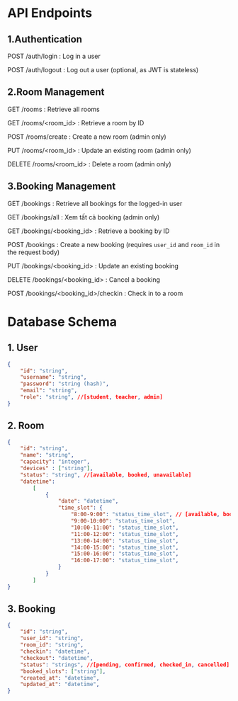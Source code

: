 # API Endpoints

## 1.Authentication
POST /auth/login : Log in a user

POST /auth/logout : Log out a user (optional, as JWT is stateless)

## 2.Room Management

GET /rooms : Retrieve all rooms

GET /rooms/<room_id> : Retrieve a room by ID

POST /rooms/create : Create a new room (admin only)

PUT /rooms/<room_id> : Update an existing room (admin only)

DELETE /rooms/<room_id> : Delete a room (admin only)

## 3.Booking Management

GET /bookings : Retrieve all bookings for the logged-in user

GET /bookings/all : Xem tất cả booking (admin only)

GET /bookings/<booking_id> : Retrieve a booking by ID

POST /bookings : Create a new booking (requires `user_id` and `room_id` in the request body)

PUT /bookings/<booking_id> : Update an existing booking 

DELETE /bookings/<booking_id> : Cancel a booking

POST /bookings/<booking_id>/checkin : Check in to a room

# Database Schema

## 1. User
```json
{
    "id": "string",
    "username": "string",
    "password": "string (hash)",
    "email": "string",
    "role": "string", //[student, teacher, admin]
}
```
## 2. Room
```json
{
    "id": "string",
    "name": "string",
    "capacity": "integer",
    "devices" : ["string"],
    "status": "string", //[available, booked, unavailable]
    "datetime": 
        [
            {
                "date": "datetime",
                "time_slot": {
                    "8:00-9:00": "status_time_slot", // [available, booked, unavailable]
                    "9:00-10:00": "status_time_slot",
                    "10:00-11:00": "status_time_slot",
                    "11:00-12:00": "status_time_slot",
                    "13:00-14:00": "status_time_slot",
                    "14:00-15:00": "status_time_slot",
                    "15:00-16:00": "status_time_slot",
                    "16:00-17:00": "status_time_slot",
                }
            }
        ]
}
```
## 3. Booking
```json
{
    "id": "string",
    "user_id": "string",
    "room_id": "string",
    "checkin": "datetime",
    "checkout": "datetime",
    "status": "strings", //[pending, confirmed, checked_in, cancelled]
    "booked_slots": ["string"],
    "created_at": "datetime",
    "updated_at": "datetime",
}
```

